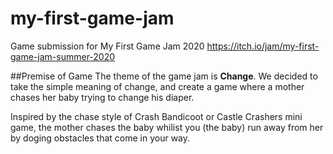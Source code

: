 # my-first-game-jam
Game submission for My First Game Jam 2020
https://itch.io/jam/my-first-game-jam-summer-2020

##Premise of Game
The theme of the game jam is **Change**. We decided to take the simple meaning of change, and create a game where a mother chases her baby trying to change his diaper.

Inspired by the chase style of Crash Bandicoot or Castle Crashers mini game, the mother chases the baby whilist you (the baby) run away from her by doging obstacles that come in your way.

